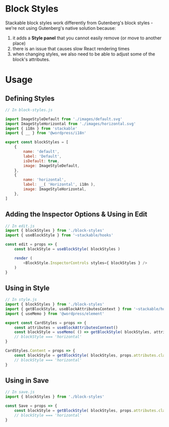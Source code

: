 # Block Styles

Stackable block styles work differently from Gutenberg's block styles - we're not using Gutenberg's native solution because:
1. it adds a **Style panel** that you cannot easily remove (or move to another place)
2. there is an issue that causes slow React rendering times
3. when changing styles, we also need to be able to adjust some of the block's attributes.

# Usage

## Defining Styles
```js
// In block-styles.js

import ImageStyleDefault from './images/default.svg'
import ImageStyleHorizontal from './images/horizontal.svg'
import { i18n } from 'stackable'
import { __ } from '@wordpress/i18n'

export const blockStyles = [
	{
		name: 'default',
		label: 'Default',
		isDefault: true,
		image: ImageStyleDefault,
	},
	{
		name: 'horizontal',
		label: __( 'Horizontal', i18n ),
		image: ImageStyleHorizontal,
	},
]
```

## Adding the Inspector Options & Using in Edit

```js
// In edit.js
import { blockStyles } from './block-styles'
import { useBlockStyle } from '~stackable/hooks'

const edit = props => {
	const blockStyle = useBlockStyle( blockStyles )

	render (
		<BlockStyle.InspectorControls styles={ blockStyles } />
	)
}
```

## Using in Style

```js
// In style.js
import { blockStyles } from './block-styles'
import { getBlockStyle, useBlockAttributesContext } from '~stackable/hooks'
import { useMemo } from '@wordpress/element'

export const CardStyles = props => {
	const attributes = useBlockAttributesContext()
	const blockStyle = useMemo( () => getBlockStyle( blockStyles, attributes.className ), [ attributes.className ] )
	// blockStyle === 'horizontal'
}

CardStyles.Content = props => {
	const blockStyle = getBlockStyle( blockStyles, props.attributes.className )
	// blockStyle === 'horizontal'
}
```

## Using in Save

```js
// In save.js
import { blockStyles } from './block-styles'

const Save = props => {
	const blockStyle = getBlockStyle( blockStyles, props.attributes.className )
	// blockStyle === 'horizontal'
}
```
